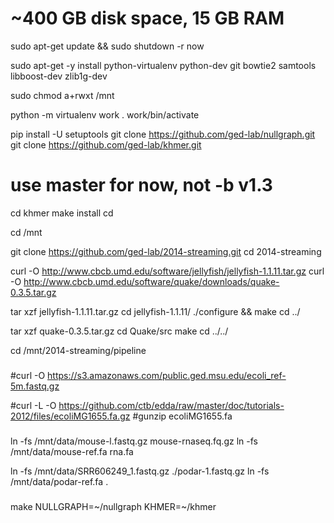 # ~400 GB disk space, 15 GB RAM

sudo apt-get update && sudo shutdown -r now

sudo apt-get -y install python-virtualenv python-dev git bowtie2 samtools libboost-dev zlib1g-dev

sudo chmod a+rwxt /mnt

python -m virtualenv work
. work/bin/activate

pip install -U setuptools
git clone https://github.com/ged-lab/nullgraph.git
git clone https://github.com/ged-lab/khmer.git
# use master for now, not -b v1.3

cd khmer
make install
cd


cd /mnt

git clone https://github.com/ged-lab/2014-streaming.git
cd 2014-streaming

curl -O http://www.cbcb.umd.edu/software/jellyfish/jellyfish-1.1.11.tar.gz
curl -O http://www.cbcb.umd.edu/software/quake/downloads/quake-0.3.5.tar.gz

tar xzf jellyfish-1.1.11.tar.gz
cd jellyfish-1.1.11/
./configure && make 
cd ../

tar xzf quake-0.3.5.tar.gz 
cd Quake/src
make
cd ../../

cd /mnt/2014-streaming/pipeline

###

###

#curl -O https://s3.amazonaws.com/public.ged.msu.edu/ecoli_ref-5m.fastq.gz

#curl -L -O https://github.com/ctb/edda/raw/master/doc/tutorials-2012/files/ecoliMG1655.fa.gz
#gunzip ecoliMG1655.fa

###

ln -fs /mnt/data/mouse-l.fastq.gz mouse-rnaseq.fq.gz
ln -fs /mnt/data/mouse-ref.fa rna.fa

ln -fs /mnt/data/SRR606249_1.fastq.gz ./podar-1.fastq.gz
ln -fs /mnt/data/podar-ref.fa .

###

make NULLGRAPH=~/nullgraph KHMER=~/khmer


